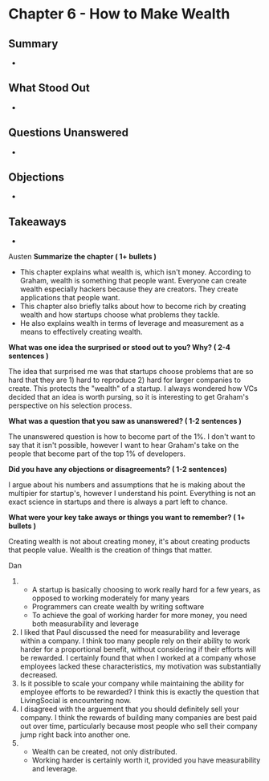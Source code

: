 # Chapter 6 - How to Make Wealth

## Summary

*

## What Stood Out

*

## Questions Unanswered

*

## Objections

*

## Takeaways

*

Austen
**Summarize the chapter ( 1+ bullets )**

 * This chapter explains what wealth is, which isn't money. According to
   Graham, wealth is something that people want. Everyone can create wealth
   especially hackers because they are creators. They create applications that
   people want.
 * This chapter also briefly talks about how to become rich by creating wealth
   and how startups choose what problems they tackle.
 * He also explains wealth in terms of leverage and measurement as a means to
   effectively creating wealth.

**What was one idea the surprised or stood out to you? Why? ( 2-4 sentences )**

The idea that surprised me was that startups choose problems that are so hard
that they are 1) hard to reproduce 2) hard for larger companies to create. This
protects the "wealth" of a startup. I always wondered how VCs decided that an
idea is worth pursing, so it is interesting to get Graham's perspective on his
selection process.

**What was a question that you saw as unanswered? ( 1-2 sentences )**

The unanswered question is how to become part of the 1%. I don't want to say
that it isn't possible, however I want to hear Graham's take on the people that
become part of the top 1% of developers.

**Did you have any objections or disagreements? ( 1-2 sentences)**

I argue about his numbers and assumptions that he is making about the multipier
for startup's, however I understand his point. Everything is not an exact
science in startups and there is always a part left to chance.

**What were your key take aways or things you want to remember? ( 1+ bullets )**

Creating wealth is not about creating money, it's about creating products that
people value. Wealth is the creation of things that matter.

Dan
1)	- A startup is basically choosing to work really hard for a few years, as opposed to working moderately for many years
	- Programmers can create wealth by writing software
	- To achieve the goal of working harder for more money, you need both measurability and leverage
2) I liked that Paul discussed the need for measurability and leverage within a company. I think too many people rely on their ability to work harder for a proportional benefit, without considering if their efforts will be rewarded. I certainly found that when I worked at a company whose employees lacked these characteristics, my motivation was substantially decreased.
3) Is it possible to scale your company while maintaining the ability for employee efforts to be rewarded? I think this is exactly the question that LivingSocial is encountering now.
4) I disagreed with the arguement that you should definitely sell your company. I think the rewards of building many companies are best paid out over time, particularly because most people who sell their company jump right back into another one.
5)	- Wealth can be created, not only distributed.
	- Working harder is certainly worth it, provided you have measurability and leverage.